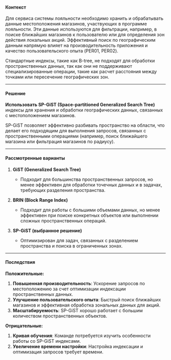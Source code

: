 #### **Контекст**

Для сервиса системы лояльности необходимо хранить и обрабатывать данные местоположения магазинов, участвующих в программе лояльности. Эти данные используются для фильтрации, например, в поиске ближайших магазинов к пользователю или для определения зон действия локальных акций. Эффективный поиск по географическим данным напрямую влияет на производительность приложения и качество пользовательского опыта (PER01, PER02).

Стандартные индексы, такие как B-tree, не подходят для обработки пространственных данных, так как они не поддерживают специализированные операции, такие как расчет расстояния между точками или пересечение географических зон.

---

#### **Решение**

**Использовать SP-GiST (Space-partitioned Generalized Search Tree)** индексы для хранения и обработки географических данных, связанных с местоположением магазинов.

SP-GiST позволяет эффективно разбивать пространство на области, что делает его подходящим для выполнения запросов, связанных с пространственными операциями (например, поиск ближайшего магазина или фильтрация магазинов по радиусу).

---

#### **Рассмотренные варианты**

1. **GiST (Generalized Search Tree)**
    
    - Подходит для большинства пространственных запросов, но менее эффективен для обработки точечных данных и в задачах, требующих разделения пространства.
2. **BRIN (Block Range Index)**
    
    - Подходит для работы с большими объемами данных, но менее эффективен при поиске конкретных объектов или выполнении сложных пространственных операций.
3. **SP-GiST (выбранное решение)**
    
    - Оптимизирован для задач, связанных с разделением пространства и поиска в ограниченных зонах.

---

#### **Последствия**

**Положительные:**

1. **Повышенная производительность**: Ускорение запросов по местоположению за счет оптимизации индексации пространственных данных.
2. **Улучшение пользовательского опыта**: Быстрый поиск ближайших магазинов и эффективная обработка зональных данных для акций.
3. **Масштабируемость**: SP-GiST хорошо работает с большим количеством пространственных объектов.

**Отрицательные:**

1. **Кривая обучения**: Команде потребуется изучить особенности работы со SP-GiST индексами.
2. **Увеличение времени настройки**: Настройка индексации и оптимизация запросов требует времени.